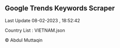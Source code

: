 

## Google Trends Keywords Scraper 
 
Last Update 08-02-2023 , 18:52:42

Country List :
VIETNAM.json



© Abdul Muttaqin 
